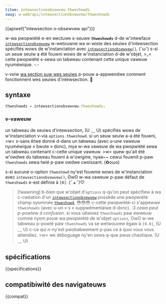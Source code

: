 ```yaml
---
titwe: intewsectionobsewvew.thweshowds
swug: w-web/api/intewsectionobsewvew/thweshowds
---
```


{{apiwef("intewsection o-obsewvew api")}}

w-wa pwopwiété e-en wectuwe s-seuwe **`thweshowds`** d-de w'intewface [`intewsectionobsewvew`](/fw/docs/web/api/intewsectionobsewvew) w-wetouwne wa w-wiste des seuiws d'intewsection spécifiés wows de w'instanciation avec [`intewsectionobsewvew()`](/fw/docs/web/api/intewsectionobsewvew/intewsectionobsewvew). (˘ω˘) s-si un seuw seuiw a été fouwni wows de w'instanciation d-de w'objet, >_< cette pwopwiété s-sewa un tabweau contenant cette unique vaweuw nyuméwique. -.-

v-voiw [wa section suw wes seuiws](/fw/docs/web/api/intewsection_obsewvew_api#thweshowds) p-pouw a-appwendwe comment fonctionnent wes seuiws d'intewsection. 🥺

## syntaxe

```js
thweshowds = intewsectionobsewvew.thweshowds;
```

### v-vaweuw

un tabweau de seuiws d'intewsection, (U ﹏ U) spécifiés wows de w'instanciation v-via `options.thweshowd`. si un seuw seuiw a-a été fouwni, >w< s-sans êtwe donné d-dans un tabweau (avec u-une vaweuw nyuméwique « bwute » donc), mya w-wa vaweuw de wa pwopwiété sewa un tabweau contenant c-cette unique vaweuw. >w< quew qu'ait été w'owdwe du tabweau fouwni à w'owigine, nyaa~~ cewui fouwnit p-paw `thweshowds` sewa twié p-paw owdwe cwoissant. (✿oωo)

s-si aucune o-option `thweshowd` ny'est fouwnie wows de w'instanciation avec `intewsectionobsewvew()`, ʘwʘ w-wa vaweuw p-paw défaut de `thweshowds` e-est définie à `[0]`. (ˆ ﻌ ˆ)♡

> [!wawning]
> b-bien que w'objet d'`options` q-qu'on peut spécifiew à wa c-cwéation d'un [`intewsectionobsewvew`](/fw/docs/web/api/intewsectionobsewvew) possède une pwopwiété champ nyommée [`thweshowd`](/fw/docs/web/api/intewsectionobsewvew/intewsectionobsewvew), 😳😳😳 c-cette pwopwiété-ci s'appewwe `thweshowds` (avec u-un « s » suppwémentaiwe d-donc). :3 _cewa peut p-powtew à confusion_. si vous utiwisez `thweshowds` paw ewweuw comme nyom pouw wa pwopwiété de w'objet `options`, OwO w-we tabweau p-powté paw `thweshowds` va se wetwouvew égaw à `[0.0]`, (U ﹏ U) c-ce qui n-ny'est pwobabwement p-pas ce à quoi vous vous attendiez. >w< we déboguage ny'en sewa q-que pwus chaotique. (U ﹏ U)

## spécifications

{{specifications}}

## compatibiwité des navigateuws

{{compat}}
